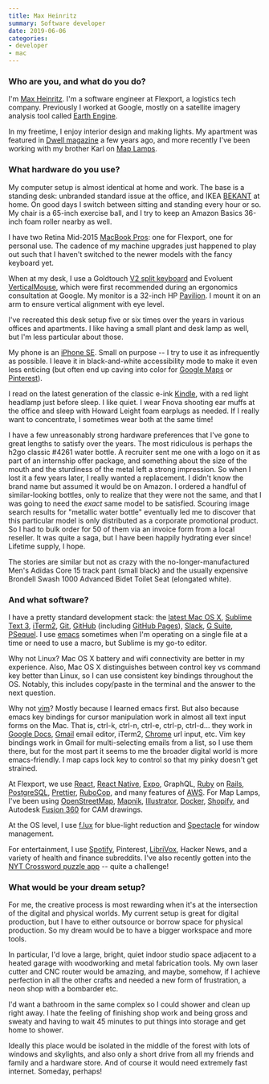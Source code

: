 ```yaml
---
title: Max Heinritz
summary: Software developer 
date: 2019-06-06
categories:
- developer 
- mac
---
```


### Who are you, and what do you do?

I'm [Max Heinritz](https://maxheinritz.com/ "Max's website."). I'm a software engineer at Flexport, a logistics tech company. Previously I worked at Google, mostly on a satellite imagery analysis tool called [Earth Engine][google-earth-engine].

In my freetime, I enjoy interior design and making lights. My apartment was featured in [Dwell magazine](https://www.dwell.com/home/maxs-apartment-8ea8fae9 "A review of Max's apartment on Dwell.") a few years ago, and more recently I've been working with my brother Karl on [Map Lamps](https://maplamps.com/ "Max and Karl's map lamps.").

### What hardware do you use?

My computer setup is almost identical at home and work. The base is a standing desk: unbranded standard issue at the office, and IKEA [BEKANT][] at home. On good days I switch between sitting and standing every hour or so. My chair is a 65-inch exercise ball, and I try to keep an Amazon Basics 36-inch foam roller nearby as well.

I have two Retina Mid-2015 [MacBook Pros][macbook-pro]: one for Flexport, one for personal use. The cadence of my machine upgrades just happened to play out such that I haven't switched to the newer models with the fancy keyboard yet.

When at my desk, I use a Goldtouch [V2 split keyboard][v2-adjustable-comfort-keyboard] and Evoluent [VerticalMouse][verticalmouse-right], which were first recommended during an ergonomics consultation at Google. My monitor is a 32-inch HP [Pavilion][pavilion-32]. I mount it on an arm to ensure vertical alignment with eye level.

I've recreated this desk setup five or six times over the years in various offices and apartments. I like having a small plant and desk lamp as well, but I'm less particular about those.

My phone is an [iPhone SE][iphone-se]. Small on purpose -- I try to use it as infrequently as possible. I leave it in black-and-white accessibility mode to make it even less enticing (but often end up caving into color for [Google Maps][google-maps] or [Pinterest][]).

I read on the latest generation of the classic e-ink [Kindle][], with a red light headlamp just before sleep. I like quiet. I wear Fnova shooting ear muffs at the office and sleep with Howard Leight foam earplugs as needed. If I really want to concentrate, I sometimes wear both at the same time!

I have a few unreasonably strong hardware preferences that I've gone to great lengths to satisfy over the years. The most ridiculous is perhaps the h2go classic #4261 water bottle. A recruiter sent me one with a logo on it as part of an internship offer package, and something about the size of the mouth and the sturdiness of the metal left a strong impression. So when I lost it a few years later, I really wanted a replacement. I didn't know the brand name but assumed it would be on Amazon. I ordered a handful of similar-looking bottles, only to realize that they were not the same, and that I was going to need the _exact_ same model to be satisfied. Scouring image search results for "metallic water bottle" eventually led me to discover that this particular model is only distributed as a corporate promotional product. So I had to bulk order for 50 of them via an invoice form from a local reseller. It was quite a saga, but I have been happily hydrating ever since! Lifetime supply, I hope.

The stories are similar but not as crazy with the no-longer-manufactured Men's Adidas Core 15 track pant (small black) and the usually expensive Brondell Swash 1000 Advanced Bidet Toilet Seat (elongated white).

### And what software?

I have a pretty standard development stack: the [latest Mac OS X][macos], [Sublime Text 3][sublime-text], [iTerm2][], [Git][], [GitHub][] (including [GitHub Pages][github-pages]), [Slack][], [G Suite][g-suite], [PSequel][]. I use [emacs][] sometimes when I'm operating on a single file at a time or need to use a macro, but Sublime is my go-to editor.

Why not Linux? Mac OS X battery and wifi connectivity are better in my experience. Also, Mac OS X distinguishes between control key vs command key better than Linux, so I can use consistent key bindings throughout the OS. Notably, this includes copy/paste in the terminal and the answer to the next question.

Why not [vim][]? Mostly because I learned emacs first. But also because emacs key bindings for cursor manipulation work in almost all text input forms on the Mac. That is, ctrl-k, ctrl-n, ctrl-e, ctrl-p, ctrl-d... they work in [Google Docs][google-docs], [Gmail][] email editor, iTerm2, [Chrome][] url input, etc. Vim key bindings work in Gmail for multi-selecting emails from a list, so I use them there, but for the most part it seems to me the broader digital world is more emacs-friendly. I map caps lock key to control so that my pinky doesn't get strained.

At Flexport, we use [React][], [React Native][react-native], [Expo][], GraphQL, [Ruby][] on [Rails][], [PostgreSQL][], [Prettier][], [RuboCop][], and many features of [AWS][]. For Map Lamps, I've been using [OpenStreetMap][], [Mapnik][], [Illustrator][], [Docker][], [Shopify][], and Autodesk [Fusion 360][fusion-360] for CAM drawings.

At the OS level, I use [f.lux][] for blue-light reduction and [Spectacle][] for window management.

For entertainment, I use [Spotify][], Pinterest, [LibriVox][], Hacker News, and a variety of health and finance subreddits. I've also recently gotten into the [NYT Crossword puzzle app][nytimes-crosswords-ios] -- quite a challenge!

### What would be your dream setup?

For me, the creative process is most rewarding when it's at the intersection of the digital and physical worlds. My current setup is great for digital production, but I have to either outsource or borrow space for physical production. So my dream would be to have a bigger workspace and more tools.

In particular, I'd love a large, bright, quiet indoor studio space adjacent to a heated garage with woodworking and metal fabrication tools. My own laser cutter and CNC router would be amazing, and maybe, somehow, if I achieve perfection in all the other crafts and needed a new form of frustration, a neon shop with a bombarder etc.

I'd want a bathroom in the same complex so I could shower and clean up right away. I hate the feeling of finishing shop work and being gross and sweaty and having to wait 45 minutes to put things into storage and get home to shower.

Ideally this place would be isolated in the middle of the forest with lots of windows and skylights, and also only a short drive from all my friends and family and a hardware store. And of course it would need extremely fast internet. Someday, perhaps!

[aws]: https://aws.amazon.com/ "Amazon's web service platforms."
[bekant]: https://www.ikea.com/us/en/catalog/products/S19022530/ "A desk."
[chrome]: https://www.google.com/intl/en/chrome/browser/ "A WebKit-based browser, where each tab runs in its own thread."
[docker]: https://www.docker.com/ "A service and software for building and shipping distributed software."
[emacs]: http://www.gnu.org/software/emacs/ "A free open-source text editor."
[expo]: https://expo.io/ "A toolchain for React Native."
[f.lux]: https://justgetflux.com/ "A tool to make the colour of your screen adapt to the current time of day."
[fusion-360]: http://web.archive.org/web/20221224070522/https://www.autodesk.com/products/fusion-360/overview "Cloud-based CAD/CAM software."
[g-suite]: https://gsuite.google.com/ "A hosted solution for email, calendaring and more."
[git]: https://git-scm.com/ "A version control system."
[github-pages]: https://pages.github.com/ "A simple GitHub-based web publishing system."
[github]: https://github.com/ "A Git code repository service."
[gmail]: https://mail.google.com/mail/ "Web-based email."
[google-docs]: https://en.wikipedia.org/wiki/Google_Docs "A web-based office suite."
[google-earth-engine]: https://earthengine.google.com/ "A geodata analysis service."
[google-maps]: https://www.google.com/maps/ "Web-based map tools."
[illustrator]: https://www.adobe.com/products/illustrator.html "A vector graphics editor."
[iphone-se]: https://en.wikipedia.org/wiki/IPhone_SE "A 4 inch smartphone."
[iterm2]: https://iterm2.com/ "An alternative terminal application for Mac OS X."
[kindle]: https://www.amazon.com/Kindle-Ereader-ebook-reader/dp/B007HCCNJU "A digital book reader."
[librivox]: https://duckduckgo.com/?q=librevox&t=osx&ia=about "A service providing free public domain audiobooks."
[macbook-pro]: https://www.apple.com/macbook-pro/ "A laptop."
[macos]: https://en.wikipedia.org/wiki/MacOS "An operating system for Mac hardware."
[mapnik]: https://mapnik.org/ "An open-source geospatial visualiser library."
[nytimes-crosswords-ios]: https://itunes.apple.com/us/app/nytimes-crosswords/id307569751 "A crosswords app for iOS."
[openstreetmap]: https://www.openstreetmap.org/ "A crowdsourced map."
[pavilion-32]: https://store.hp.com/us/en/pdp/hp-pavilion-32-32-inch-display-p-v1m69aa-aba--1 "A 32 inch monitor."
[pinterest]: https://www.pinterest.com/ "An online 'pinboard' service."
[postgresql]: https://www.postgresql.org/ "A relational database server."
[prettier]: https://prettier.io/ "Code formatting software."
[psequel]: http://www.psequel.com/ "A macOS GUI for working with PostgreSQL."
[rails]: https://rubyonrails.org/ "A Ruby-based web framework."
[react-native]: https://facebook.github.io/react-native/ "A framework for building native mobile apps with React."
[react]: https://facebook.github.io/react/ "A JavaScript UI framework."
[rubocop]: https://www.rubocop.org/en/stable/ "Linting software for Ruby code."
[ruby]: https://www.ruby-lang.org/en/ "An interpreted scripting language."
[shopify]: https://www.shopify.com/ "A service for selling goods online."
[slack]: https://slack.com/ "A collaboration service."
[spectacle]: https://www.spectacleapp.com/ "A Mac tool for moving and resizing windows."
[spotify]: https://www.spotify.com/us/ "A music streaming service."
[sublime-text]: http://www.sublimetext.com/ "A coder's text editor."
[v2-adjustable-comfort-keyboard]: https://shop.goldtouch.com/products/goldtouch-v2-adjustable-comfort-keyboard-pc-and-mac-compatible-usb "A computer keyboard."
[verticalmouse-right]: https://evoluent.com/products/vm4r/ "A unique mouse for right-handed users."
[vim]: https://www.vim.org/ "A command-line text editor."

